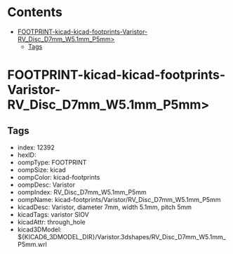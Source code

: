 



Contents
========

* [FOOTPRINT-kicad-kicad-footprints-Varistor-RV_Disc_D7mm_W5.1mm_P5mm>](#footprint-kicad-kicad-footprints-varistor-rv_disc_d7mm_w51mm_p5mm)
	* [Tags](#tags)

# FOOTPRINT-kicad-kicad-footprints-Varistor-RV_Disc_D7mm_W5.1mm_P5mm>

## Tags

- index: 12392
- hexID: 
- oompType: FOOTPRINT
- oompSize: kicad
- oompColor: kicad-footprints
- oompDesc: Varistor
- oompIndex: RV_Disc_D7mm_W5.1mm_P5mm
- oompName: kicad-footprints/Varistor/RV_Disc_D7mm_W5.1mm_P5mm
- kicadDesc: Varistor, diameter 7mm, width 5.1mm, pitch 5mm
- kicadTags: varistor SIOV
- kicadAttr: through_hole
- kicad3DModel: ${KICAD6_3DMODEL_DIR}/Varistor.3dshapes/RV_Disc_D7mm_W5.1mm_P5mm.wrl
